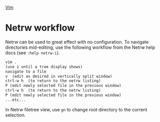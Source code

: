 [Vim](Vim.md)

# Netrw workflow

Netrw can be used to great effect with no configuration. To navigate directories mid-editing, use the following workflow from the Netrw help docs (see `:help netrw-i`).

```txt
vim .
(use i until a tree display shows)
navigate to a file
v  (edit as desired in vertically split window)
ctrl-w h  (to return to the netrw listing)
P (edit newly selected file in the previous window)
ctrl-w h  (to return to the netrw listing)
P (edit newly selected file in the previous window)
...etc...
```
  
In Netrw filetree view, use `gn` to change root directory to the current selection.
